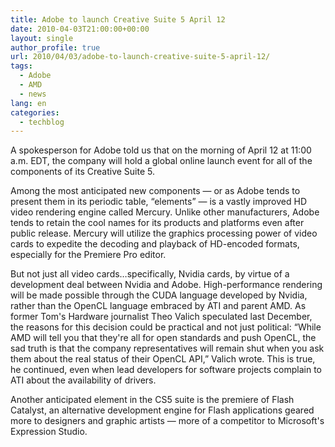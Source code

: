 ```yaml
---
title: Adobe to launch Creative Suite 5 April 12
date: 2010-04-03T21:00:00+00:00
layout: single
author_profile: true
url: 2010/04/03/adobe-to-launch-creative-suite-5-april-12/
tags:
  - Adobe
  - AMD
  - news
lang: en
categories: 
  - techblog
---
```

A spokesperson for Adobe told us that on the morning of April 12 at 11:00 a.m. EDT, the company will hold a global online launch event for all of the components of its Creative Suite 5.

Among the most anticipated new components — or as Adobe tends to present them in its periodic table, “elements” — is a vastly improved HD video rendering engine called Mercury. Unlike other manufacturers, Adobe tends to retain the cool names for its products and platforms even after public release. Mercury will utilize the graphics processing power of video cards to expedite the decoding and playback of HD-encoded formats, especially for the Premiere Pro editor.

But not just all video cards…specifically, Nvidia cards, by virtue of a development deal between Nvidia and Adobe. High-performance rendering will be made possible through the CUDA language developed by Nvidia, rather than the OpenCL language embraced by ATI and parent AMD. As former Tom's Hardware journalist Theo Valich speculated last December, the reasons for this decision could be practical and not just political: “While AMD will tell you that they're all for open standards and push OpenCL, the sad truth is that the company representatives will remain shut when you ask them about the real status of their OpenCL API,” Valich wrote. This is true, he continued, even when lead developers for software projects complain to ATI about the availability of drivers.

Another anticipated element in the CS5 suite is the premiere of Flash Catalyst, an alternative development engine for Flash applications geared more to designers and graphic artists — more of a competitor to Microsoft's Expression Studio.
